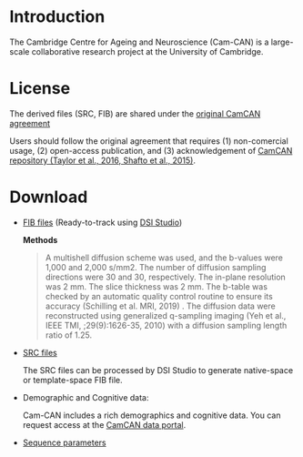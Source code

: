 # Introduction

The Cambridge Centre for Ageing and Neuroscience (Cam-CAN) is a large-scale collaborative research project at the University of Cambridge.

# License

The derived files (SRC, FIB) are shared under the [original CamCAN agreement](https://camcan-archive.mrc-cbu.cam.ac.uk/dataaccess/datarequest-nobutton.php)

Users should follow the original agreement that requires (1) non-comercial usage, (2) open-access publication, and (3) acknowledgement of [CamCAN repository (Taylor et al., 2016, Shafto et al., 2015)](http://www.mrc-cbu.cam.ac.uk/datasets/camcan/).

# Download


- [FIB files](https://pitt-my.sharepoint.com/:f:/g/personal/yehfc_pitt_edu/ErvyHCvVq8tCmHV29USJUnsBeeONdEqF36nuOubHU96AVA?e=7hR2At) (Ready-to-track using [DSI Studio](https://dsi-studio.labsolver.org))

  **Methods**
  >  A multishell diffusion scheme was used, and the b-values were 1,000 and 2,000 s/mm2. The number of diffusion sampling directions were 30 and 30, respectively. The in-plane resolution was 2 mm. The slice thickness was 2 mm. The b-table was checked by an automatic quality control routine to ensure its accuracy (Schilling et al. MRI, 2019) . The diffusion data were reconstructed using generalized q-sampling imaging (Yeh et al., IEEE TMI, ;29(9):1626-35, 2010) with a diffusion sampling length ratio of 1.25.

- [SRC files](https://pitt-my.sharepoint.com/:f:/g/personal/yehfc_pitt_edu/Ei2FCAgRtthCptRf9pWhZS8BlUv7HewTWmsHTTAOYzHKNA?e=NMZRZB)

  The SRC files can be processed by DSI Studio to generate native-space or template-space FIB file.

- Demographic and Cognitive data: 

  Cam-CAN includes a rich demographics and cognitive data. You can request access at the [CamCAN data portal](https://camcan-archive.mrc-cbu.cam.ac.uk/dataaccess/datarequest.php).

- [Sequence parameters](https://camcan-archive.mrc-cbu.cam.ac.uk/dataaccess/pdfs/CAMCAN700_MR_params.pdf)

